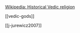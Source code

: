 [Wikipedia: Historical Vedic religion](https://en.wikipedia.org/wiki/Historical-Vedic-religion)


[[vedic-gods]]

[[j-jurewicz2007]]